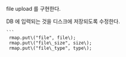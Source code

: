 file upload 를 구현한다.

DB 에 입력되는 것을 디스크에 저장되도록 수정한다.

    ```
     rmap.put\("file", file\);
     rmap.put\("file\_size", size\);
     rmap.put\("file\_type", type\);

```

```



